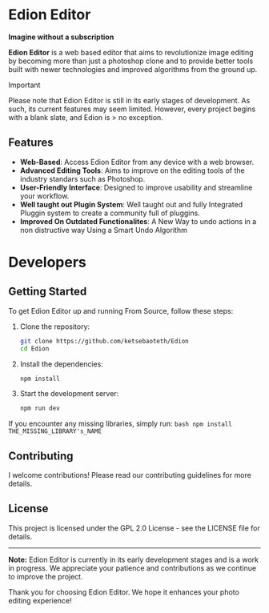 # Edion Editor
**Imagine without a subscription**

**Edion Editor** is a web based editor that aims to revolutionize image editing by becoming more than just a photoshop clone and to provide better tools built with newer technologies and improved algorithms from the ground up.

> [!IMPORTANT]
> Please note that Edion Editor is still in its early stages of development. As such, its current features may seem limited. However, every project begins with a blank slate, and Edion is > no exception.

## Features
- **Web-Based**: Access Edion Editor from any device with a web browser.
- **Advanced Editing Tools**: Aims to improve on the editing tools of the industry standars such as Photoshop.
- **User-Friendly Interface**: Designed to improve usability and streamline your workflow.
- **Well taught out Plugin System**: Well taught out and fully Integrated Pluggin system to create a community full of pluggins.
- **Improved On Outdated Functionalites**: A New Way to undo actions in a non distructive way Using a Smart Undo Algorithm

# Developers

## Getting Started
To get Edion Editor up and running From Source, follow these steps:

1. Clone the repository:
    ```bash
    git clone https://github.com/ketsebaoteth/Edion
    cd Edion
    ```

2. Install the dependencies:
    ```bash
    npm install
    ```

3. Start the development server:
    ```bash
    npm run dev
    ```

If you encounter any missing libraries, simply run:
    ```bash
    npm install THE_MISSING_LIBRARY's_NAME
    ```

## Contributing

I welcome contributions! Please read our contributing guidelines for more details.

## License

This project is licensed under the GPL 2.0 License - see the LICENSE file for details.

---

**Note:** Edion Editor is currently in its early development stages and is a work in progress. We appreciate your patience and contributions as we continue to improve the project.

Thank you for choosing Edion Editor. We hope it enhances your photo editing experience!
